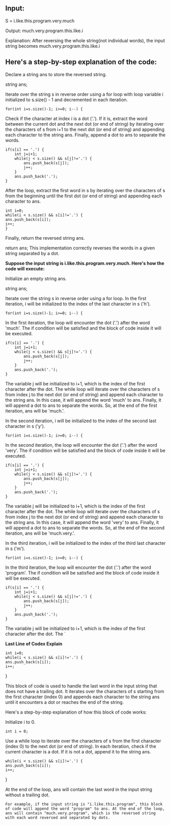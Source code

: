 ## Input:
S = i.like.this.program.very.much

Output: much.very.program.this.like.i

Explanation: After reversing the whole
string(not individual words), the input
string becomes
much.very.program.this.like.i

## Here's a step-by-step explanation of the code:

Declare a string ans to store the reversed string.

string ans;

Iterate over the string s in reverse order using a for loop with loop variable i initialized to s.size() - 1 and decremented in each iteration.


    for(int i=s.size()-1; i>=0; i--) {

Check if the character at index i is a dot ('.'). If it is, extract the word between the current dot and the next dot (or end of string) by iterating over the characters of s from i+1 to the next dot (or end of string) and appending each character to the string ans. Finally, append a dot to ans to separate the words.


    if(s[i] == '.') {
        int j=i+1;
        while(j < s.size() && s[j]!='.') {
            ans.push_back(s[j]);
            j++;
        }
        ans.push_back('.');
    }
After the loop, extract the first word in s by iterating over the characters of s from the beginning until the first dot (or end of string) and appending each character to ans.


    int i=0;
    while(i < s.size() && s[i]!='.') {
    ans.push_back(s[i]);
    i++;
    }

Finally, return the reversed string ans.


return ans;
This implementation correctly reverses the words in a given string separated by a dot.



**Suppose the input string is i.like.this.program.very.much. Here's how the code will execute:**

Initialize an empty string ans.


string ans;

Iterate over the string s in reverse order using a for loop. In the first iteration, i will be initialized to the index of the last character in s ('h').


    for(int i=s.size()-1; i>=0; i--) {

In the first iteration, the loop will encounter the dot ('.') after the word 'much'. The if condition will be satisfied and the block of code inside it will be executed.


    if(s[i] == '.') {
        int j=i+1;
        while(j < s.size() && s[j]!='.') {
            ans.push_back(s[j]);
            j++;
        }
        ans.push_back('.');
    }

The variable j will be initialized to i+1, which is the index of the first character after the dot. The while loop will iterate over the characters of s from index j to the next dot (or end of string) and append each character to the string ans. In this case, it will append the word 'much' to ans. Finally, it will append a dot to ans to separate the words. So, at the end of the first iteration, ans will be 'much.'.

In the second iteration, i will be initialized to the index of the second last character in s ('y').


    for(int i=s.size()-1; i>=0; i--) {

In the second iteration, the loop will encounter the dot ('.') after the word 'very'. The if condition will be satisfied and the block of code inside it will be executed.

    if(s[i] == '.') {
        int j=i+1;
        while(j < s.size() && s[j]!='.') {
            ans.push_back(s[j]);
            j++;
        }
        ans.push_back('.');
    }

The variable j will be initialized to i+1, which is the index of the first character after the dot. The while loop will iterate over the characters of s from index j to the next dot (or end of string) and append each character to the string ans. In this case, it will append the word 'very' to ans. Finally, it will append a dot to ans to separate the words. So, at the end of the second iteration, ans will be 'much.very.'.

In the third iteration, i will be initialized to the index of the third last character in s ('m').

    for(int i=s.size()-1; i>=0; i--) {
In the third iteration, the loop will encounter the dot ('.') after the word 'program'. The if condition will be satisfied and the block of code inside it will be executed.

    if(s[i] == '.') {
        int j=i+1;
        while(j < s.size() && s[j]!='.') {
            ans.push_back(s[j]);
            j++;
        }
        ans.push_back('.');
    }

The variable j will be initialized to i+1, which is the index of the first character after the dot. The `


**Last Line of Codex Explain**

    int i=0;
    while(i < s.size() && s[i]!='.') {
    ans.push_back(s[i]);
    i++;
}

This block of code is used to handle the last word in the input string that does not have a trailing dot. It iterates over the characters of s starting from the first character (index 0) and appends each character to the string ans until it encounters a dot or reaches the end of the string.

Here's a step-by-step explanation of how this block of code works:

Initialize i to 0.


    int i = 0;

Use a while loop to iterate over the characters of s from the first character (index 0) to the next dot (or end of string). In each iteration, check if the current character is a dot. If it is not a dot, append it to the string ans.


    while(i < s.size() && s[i]!='.') {
    ans.push_back(s[i]);
    i++;
}

At the end of the loop, ans will contain the last word in the input string without a trailing dot.

    For example, if the input string is "i.like.this.program", this block of code will append the word "program" to ans. At the end of the loop, ans will contain "much.very.program", which is the reversed string with each word reversed and separated by dots.